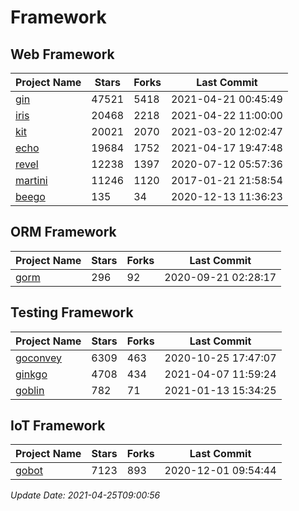 # Framework

## Web Framework
| Project Name | Stars | Forks | Last Commit |
| ------------ | ----- | ----- | ----------- |
| [gin](https://github.com/gin-gonic/gin) | 47521 | 5418 | 2021-04-21 00:45:49 |
| [iris](https://github.com/kataras/iris) | 20468 | 2218 | 2021-04-22 11:00:00 |
| [kit](https://github.com/go-kit/kit) | 20021 | 2070 | 2021-03-20 12:02:47 |
| [echo](https://github.com/labstack/echo) | 19684 | 1752 | 2021-04-17 19:47:48 |
| [revel](https://github.com/revel/revel) | 12238 | 1397 | 2020-07-12 05:57:36 |
| [martini](https://github.com/go-martini/martini) | 11246 | 1120 | 2017-01-21 21:58:54 |
| [beego](https://github.com/astaxie/beego) | 135 | 34 | 2020-12-13 11:36:23 |

## ORM Framework
| Project Name | Stars | Forks | Last Commit |
| ------------ | ----- | ----- | ----------- |
| [gorm](https://github.com/jinzhu/gorm) | 296 | 92 | 2020-09-21 02:28:17 |

## Testing Framework
| Project Name | Stars | Forks | Last Commit |
| ------------ | ----- | ----- | ----------- |
| [goconvey](https://github.com/smartystreets/goconvey) | 6309 | 463 | 2020-10-25 17:47:07 |
| [ginkgo](https://github.com/onsi/ginkgo) | 4708 | 434 | 2021-04-07 11:59:24 |
| [goblin](https://github.com/franela/goblin) | 782 | 71 | 2021-01-13 15:34:25 |

## IoT Framework
| Project Name | Stars | Forks | Last Commit |
| ------------ | ----- | ----- | ----------- |
| [gobot](https://github.com/hybridgroup/gobot) | 7123 | 893 | 2020-12-01 09:54:44 |

*Update Date: 2021-04-25T09:00:56*